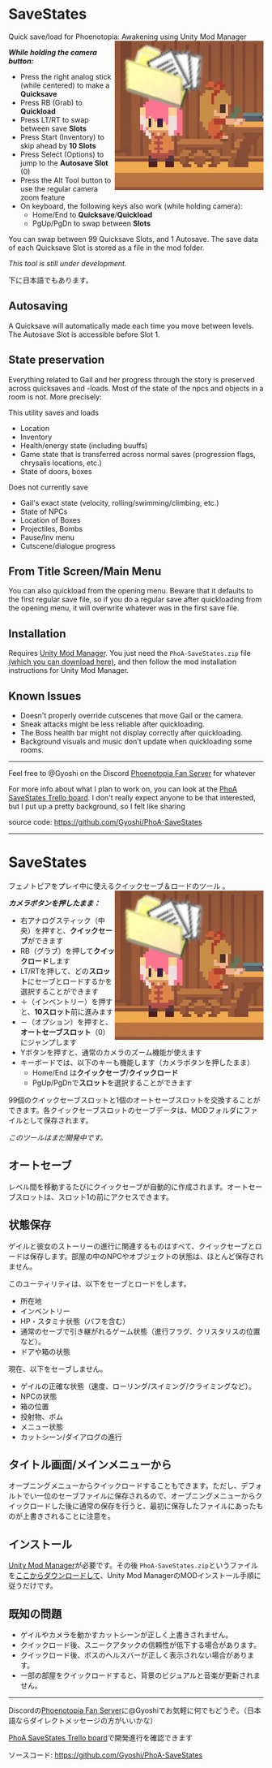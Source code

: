 # SaveStates
Quick save/load for Phoenotopia: Awakening using Unity Mod Manager
<img src="https://raw.githubusercontent.com/Gyoshi/PhoA-SaveStates/master/Resources/logo.png" alt="Not actual gameplay footage" align="right"/>

***While holding the camera button:***
- Press the right analog stick (while centered) to make a **Quicksave**
- Press RB (Grab) to **Quickload**
- Press LT/RT to swap between save **Slots**
- Press Start (Inventory) to skip ahead by **10 Slots**
- Press Select (Options) to jump to the **Autosave Slot** (0)
- Press the Alt Tool button to use the regular camera zoom feature
- On keyboard, the following keys also work (while holding camera): 
	- Home/End to **Quicksave**/**Quickload**
	- PgUp/PgDn to swap between **Slots**

You can swap between 99 Quicksave Slots, and 1 Autosave. The save data of each Quicksave Slot is stored as a file in the mod folder.

*This tool is still under development.*

下に日本語でもあります。

## Autosaving
A Quicksave will automatically made each time you move between levels. The Autosave Slot is accessible before Slot 1.

## State preservation
Everything related to Gail and her progress through the story is preserved across quicksaves and -loads. Most of the state of the npcs and objects in a room is not. More precisely:

This utility saves and loads
- Location
- Inventory
- Health/energy state (including buuffs)
- Game state that is transferred across normal saves (progression flags, chrysalis locations, etc.)
- State of doors, boxes

Does not currently save
- Gail's exact state (velocity, rolling/swimming/climbing, etc.)
- State of NPCs
- Location of Boxes
- Projectiles, Bombs
- Pause/Inv menu
- Cutscene/dialogue progress

## From Title Screen/Main Menu
You can also quickload from the opening menu. Beware that it defaults to the first regular save file, so if you do a regular save after quickloading from the opening menu, it will overwrite whatever was in the first save file.

## Installation
Requires [Unity Mod Manager](https://www.nexusmods.com/site/mods/21/). You just need the `PhoA-SaveStates.zip` file [(which you can download here)](https://github.com/Gyoshi/PhoA-SaveStates/releases/latest), and then follow the mod installation instructions for Unity Mod Manager.

## Known Issues
- Doesn't properly override cutscenes that move Gail or the camera.
- Sneak attacks might be less reliable after quickloading.
- The Boss health bar might not display correctly after quickloading.
- Background visuals and music don't update when quickloading some rooms.

---
Feel free to @Gyoshi on the Discord [Phoenotopia Fan Server](https://discord.gg/Swd6zcTCQZ) for whatever

For more info about what I plan to work on, you can look at the [PhoA SaveStates Trello board](https://trello.com/b/LoMwIPi0/phoa-savestates). I don't really expect anyone to be that interested, but I put up a pretty background, so I felt like sharing

source code: https://github.com/Gyoshi/PhoA-SaveStates

---
# SaveStates
フェノトピアをプレイ中に使えるクイックセーブ＆ロードのツール
<img src="https://raw.githubusercontent.com/Gyoshi/PhoA-SaveStates/master/Resources/logo.png" alt="実際のゲームプレイ映像ではありません" align="right"/>。

***カメラボタンを押したまま：***
- 右アナログスティック（中央）を押すと、**クイックセーブ**ができます
- RB（グラブ）を押して**クイックロード**します
- LT/RTを押して、どの**スロット**にセーブとロードするかを選択することができます
- ＋（インベントリー）を押すと、**10スロット**前に進みます
- －（オプション）を押すと、**オートセーブスロット**（0）にジャンプします
- Yボタンを押すと、通常のカメラのズーム機能が使えます
- キーボードでは、以下のキーも機能します（カメラボタンを押したまま）
	- Home/End は**クイックセーブ**/**クイックロード**
	- PgUp/PgDnで**スロット**を選択することができます

99個のクイックセーブスロットと1個のオートセーブスロットを交換することができます。各クイックセーブスロットのセーブデータは、MODフォルダにファイルとして保存されます。

*このツールはまだ開発中です。*

## オートセーブ
レベル間を移動するたびにクイックセーブが自動的に作成されます。オートセーブスロットは、スロット1の前にアクセスできます。

## 状態保存
ゲイルと彼女のストーリーの進行に関連するものはすべて、クイックセーブとロードは保存します。部屋の中のNPCやオブジェクトの状態は、ほとんど保存されません。

このユーティリティは、以下をセーブとロードをします。
- 所在地
- インベントリー
- HP・スタミナ状態（バフを含む）
- 通常のセーブで引き継がれるゲーム状態（進行フラグ、クリスタリスの位置など）。
- ドアや箱の状態

現在、以下をセーブしません。
- ゲイルの正確な状態（速度、ローリング/スイミング/クライミングなど）。
- NPCの状態
- 箱の位置
- 投射物、ボム
- メニュー状態
- カットシーン/ダイアログの進行

## タイトル画面/メインメニューから
オープニングメニューからクイックロードすることもできます。ただし、デフォルトでい一位のセーブファイルに保存されるので、オープニングメニューからクイックロードした後に通常の保存を行うと、最初に保存したファイルにあったものが上書きされることに注意を。

## インストール
[Unity Mod Manager](https://www.nexusmods.com/site/mods/21/)が必要です。その後 `PhoA-SaveStates.zip`というファイルを[ここからダウンロードして](https://github.com/Gyoshi/PhoA-SaveStates/releases/latest)、Unity Mod ManagerのMODインストール手順に従うだけです。

## 既知の問題
- ゲイルやカメラを動かすカットシーンが正しく上書きされません。
- クイックロード後、スニークアタックの信頼性が低下する場合があります。
- クイックロード後、ボスのヘルスバーが正しく表示されない場合があります。
- 一部の部屋をクイックロードすると、背景のビジュアルと音楽が更新されません。

---
Discordの[Phoenotopia Fan Server](https://discord.gg/Swd6zcTCQZ)に@Gyoshiでお気軽に何でもどうぞ。（日本語ならダイレクトメッセージの方がいいかな）

[PhoA SaveStates Trello board](https://trello.com/b/LoMwIPi0/phoa-savestates)で開発進行を確認できます

ソースコード: https://github.com/Gyoshi/PhoA-SaveStates

